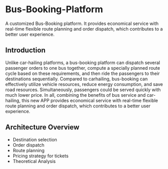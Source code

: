 # Bus-Booking-Platform
A customized Bus-Booking platform. It provides economical service with real-time flexible route planning and order dispatch, which contributes to a better user experience.
## Introduction
Unlike car-hailing platforms, a bus-booking platform can dispatch several
passenger orders to one bus together, compute a specially planned route cycle based on these
requirements, and then ride the passengers to their destinations sequentially. Compared to carhailing, bus-booking can effectively utilize vehicle resources, reduce energy consumption, and save
road resources. Simultaneously, passengers could be served quickly with much lower price. In
all, combining the benefits of bus service and car-hailing, this new APP provides economical
service with real-time flexible route planning and order dispatch, which contributes to a better
user experience.
## Architecture Overview
* Destination selection 
* Order dispatch
* Route planning
* Pricing strategy for tickets
* Theoretical Analysis
